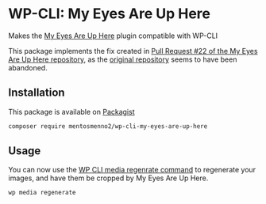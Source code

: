 # WP-CLI: My Eyes Are Up Here

Makes the [My Eyes Are Up Here](https://wordpress.org/plugins/my-eyes-are-up-here/) plugin compatible with WP-CLI

This package implements the fix created in [Pull Request #22 of the My Eyes Are Up Here repository](https://github.com/interconnectit/my-eyes-are-up-here/pull/22#issuecomment-554555727), as the [original repository](https://github.com/interconnectit/my-eyes-are-up-here) seems to have been abandoned.

## Installation

This package is available on [Packagist](https://packagist.org/packages/mentosmenno2/wp-cli-my-eyes-are-up-here)

```sh
composer require mentosmenno2/wp-cli-my-eyes-are-up-here
```

## Usage

You can now use the [WP CLI media regenrate command](https://developer.wordpress.org/cli/commands/media/regenerate/) to regenerate your images, and have them be cropped by My Eyes Are Up Here.

```sh
wp media regenerate
```
